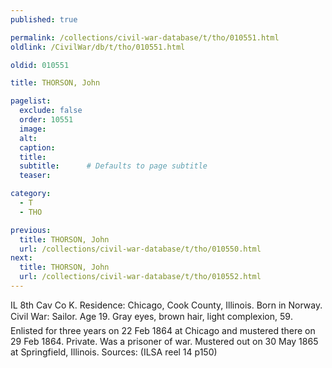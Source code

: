 ```yaml
---
published: true

permalink: /collections/civil-war-database/t/tho/010551.html
oldlink: /CivilWar/db/t/tho/010551.html

oldid: 010551

title: THORSON, John

pagelist:
  exclude: false
  order: 10551
  image: 
  alt:
  caption:
  title:
  subtitle:      # Defaults to page subtitle
  teaser:

category: 
  - T 
  - THO

previous:
  title: THORSON, John
  url: /collections/civil-war-database/t/tho/010550.html  
next:
  title: THORSON, John
  url: /collections/civil-war-database/t/tho/010552.html   
---
```

IL 8th Cav Co K. Residence: Chicago, Cook County, Illinois. Born in Norway. Civil War: Sailor. Age 19. Gray eyes, brown hair, light complexion, 5&#146;9&#148;. Enlisted for three years on 22 Feb 1864 at Chicago and mustered there on 29 Feb 1864. Private. Was a prisoner of war. Mustered out on 30 May 1865 at Springfield, Illinois. Sources: (ILSA reel 14 p150)
